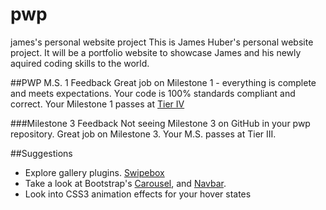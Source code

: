 # pwp
james's personal website project
This is James Huber's personal website project. It will be a portfolio website to showcase James and his newly aquired coding skills to the world.

##PWP M.S. 1 Feedback
Great job on Milestone 1 - everything is complete and meets expectations. Your code is 100% standards compliant and correct. Your Milestone 1 passes at [Tier IV](https://bootcamp-coders.cnm.edu/projects/personal/rubric/)

###Milestone 3 Feedback
Not seeing Milestone 3 on GitHub in your pwp repository. Great job on Milestone 3. Your M.S. passes at Tier III. 
 
##Suggestions
- Explore gallery plugins. [Swipebox](http://brutaldesign.github.io/swipebox/)
- Take a look at Bootstrap's [Carousel](http://getbootstrap.com/javascript/#carousel), and [Navbar](http://getbootstrap.com/components/#navbar).
- Look into CSS3 animation effects for your hover states
